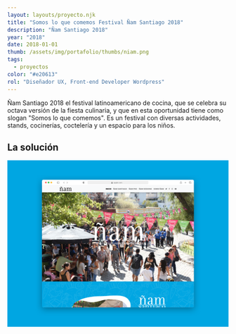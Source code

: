 ```yaml
---
layout: layouts/proyecto.njk
title: "Somos lo que comemos Festival Ñam Santiago 2018"
description: "Ñam Santiago 2018"
year: "2018"
date: 2018-01-01
thumb: /assets/img/portafolio/thumbs/niam.png
tags:
  - proyectos
color: "#e20613"
rol: "Diseñador UX, Front-end Developer Wordpress"
---
```



Ñam Santiago 2018 el festival latinoamericano de cocina, que se celebra su octava versión de la fiesta culinaria, y que en esta oportunidad tiene como slogan "Somos lo que comemos". Es un festival con diversas actividades, stands, cocinerías, coctelería y un espacio para los niños.

## La solución

<img src="/assets/img/portafolio/niam-2018.png">

